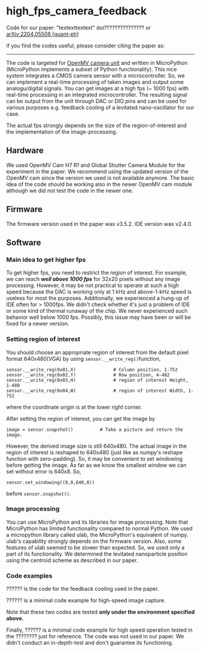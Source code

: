 # high_fps_camera_feedback
Code for our paper: "textexttextext" doi???????????????
or [arXiv:2204.05506 [quant-ph]](https://arxiv.org/abs/2204.05506)

if you find the codes useful, please consider citing the paper as:
************************

The code is targeted for [OpenMV camera unit](https://openmv.io/) and written in MicroPython (MicroPython implements a subset of Python functionality). This nice system integrates a CMOS camera sensor with a microcontroller. So, we can implement a real-time processing of taken images and output some analogu/digital signals. You can get images at a high fps (~ 1000 fps) with real-time processing in an integrated microcontroller. The resulting signal can be output from the unit through DAC or DIO pins and can be used for various purposes e.g. feedback cooling of a levitated nano-oscillator for our case.

The actual fps strongly depends on the size of the region-of-interest and the implementation of the image-processing.

## Hardware
We used OpenMV Cam H7 R1 and Global Shutter Camera Module for the experiment in the paper. We recommend using the updated version of the OpenMV cam since the version we used is not available anymore. The basic idea of the code should be working also in the newer OpenMV cam module although we did not test the code in the newer one.

## Firmware
The firmware version used in the paper was v3.5.2. IDE version was v2.4.0.

## Software
### Main idea to get higher fps
To get higher fps, you need to restrict the region of interest. For example, we can reach ***well above 1000 fps*** for 32x20 pixels without any image processing. However, it may be not practical to operate at such a high speed because the DAC is working only at 1 kHz and above-1-kHz speed is useless for most the purposes. Additionally, we experienced a hung-up of IDE often for > 1000fps. We didn't check whether it's just a problem of IDE or some kind of thermal runaway of the chip. We never experienced such behavior well below 1000 fps. Possibly, this issue may have been or will be fixed for a newer version.

### Setting region of interest
You should choose an appropriate region of interest from the default pixel format 640x480(VGA) by using `sensor.__write_reg()`function,
~~~
sensor.__write_reg(0x01,X)              # Column position, 1-752
sensor.__write_reg(0x02,Y)              # Row position, 4-482
sensor.__write_reg(0x03,H)              # region of interest Height, 1-480
sensor.__write_reg(0x04,W)              # region of interest Width, 1-752
~~~
where the coordinate origin is at the lower right corner.

After setting the region of interest, you can get the image by
```
image = sensor.snapshot()          # Take a picture and return the image.
```
However, the derived image size is still 640x480. The actual image in the region of interest is reshaped to 640x480 (just like as numpy's reshape function with zero-padding). So, it may be convenient to set windowing before getting the image. As far as we know the smallest window we can set without error is 640x8. So,
```
sensor.set_windowing((0,0,640,8)) 
```
before `sensor.snapshot()`.

### Image processing
You can use MicroPython and its libraries for image processing. Note that MicroPython has limited functionality compared to normal Python. We used a micropython library called ulab, the MicroPython's equivalent of numpy. ulab's capability strongly depends on the firmware version. Also, some features of ulab seemed to be slower than expected. So, we used only a part of its functionality. We determined the levitated nanoparticle position using the centroid scheme as described in our paper. 

### Code examples
?????? is the code for the feedback cooling used in the paper.

?????? is a minimal code example for high-speed image capture.

Note that these two codes are tested **only under the environment specified above.**

Finally, ?????? is a minimal code example for high speed operation tested in the ???????? just for reference. The code was not used in our paper. We didn't conduct an in-depth-test and don't guarantee its functioning.

